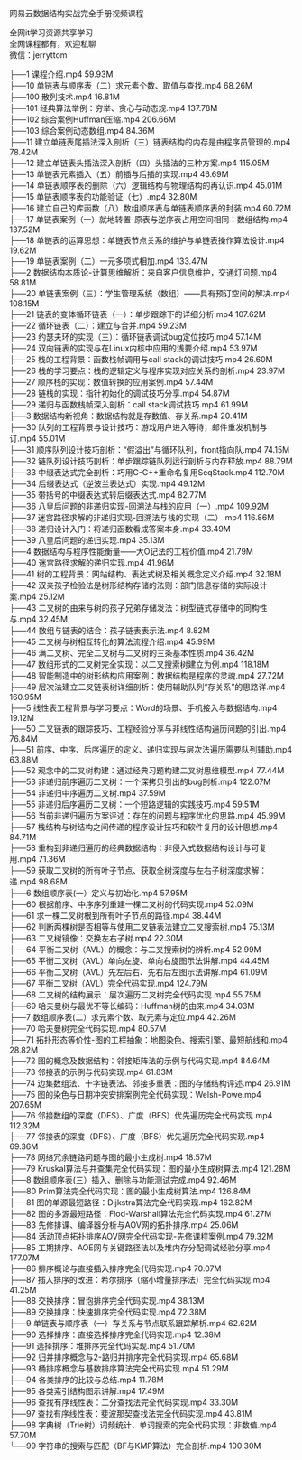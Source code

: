 网易云数据结构实战完全手册视频课程

全网it学习资源共享学习<br>全网课程都有，欢迎私聊<br>微信：jerryttom<br>

├──1 课程介绍.mp4 59.93M<br> ├──10 单链表与顺序表（二）求元素个数、取值与查找.mp4 68.26M<br> ├──100 散列技术.mp4 16.81M<br> ├──101 经典算法举例：穷举、贪心与动态规.mp4 137.78M<br> ├──102 综合案例Huffman压缩.mp4 206.66M<br> ├──103 综合案例动态数组.mp4 84.36M<br> ├──11 建立单链表尾插法深入剖析（三）链表结构的内存是由程序员管理的.mp4 78.42M<br> ├──12 建立单链表头插法深入剖析（四）头插法的三种方案.mp4 115.05M<br> ├──13 单链表元素插入（五）前插与后插的实现.mp4 46.69M<br> ├──14 单链表顺序表的删除（六）逻辑结构与物理结构的再认识.mp4 45.01M<br> ├──15 单链表顺序表的功能验证（七）.mp4 32.80M<br> ├──16 建立自己的库函数（八）数组顺序表与单链表顺序表的封装.mp4 60.72M<br> ├──17 单链表案例（一）就地转置-原表与逆序表占用空间相同：数组结构.mp4 137.52M<br> ├──18 单链表的运算思想：单链表节点关系的维护与单链表操作算法设计.mp4 19.62M<br> ├──19 单链表案例（二）一元多项式相加.mp4 133.47M<br> ├──2 数据结构本质论-计算思维解析：来自客户信息维护，交通灯问题.mp4 58.81M<br> ├──20 单链表案例（三）：学生管理系统（数组）——具有预订空间的解决.mp4 108.15M<br> ├──21 链表的变体循环链表（一）：单步跟踪下的详细分析.mp4 107.62M<br> ├──22 循环链表（二）：建立与合并.mp4 59.23M<br> ├──23 约瑟夫环的实现（三）：循环链表调试bug定位技巧.mp4 57.14M<br> ├──24 双向链表的实现与在Linux内核中应用的浅要介绍.mp4 53.97M<br> ├──25 栈的工程背景：函数栈帧调用与call stack的调试技巧.mp4 26.60M<br> ├──26 栈的学习要点：栈的逻辑定义与程序实现对应关系的剖析.mp4 23.97M<br> ├──27 顺序栈的实现：数值转换的应用案例.mp4 57.44M<br> ├──28 链栈的实现：指针初始化的调试技巧分享.mp4 54.87M<br> ├──29 递归与函数栈帧深入剖析：call stack调试技巧.mp4 61.99M<br> ├──3 数据结构新视角：数据结构就是存数值、存关系.mp4 20.41M<br> ├──30 队列的工程背景与设计技巧：游戏用户进入等待，邮件重发机制与订.mp4 55.01M<br> ├──31 顺序队列设计技巧剖析：“假溢出”与循环队列，front指向队.mp4 74.15M<br> ├──32 链队列设计技巧剖析：单步跟踪链队列运行剖析与内存释放.mp4 88.79M<br> ├──33 中缀表达式完全剖析：巧用C-C++重命名复用SeqStack.mp4 112.70M<br> ├──34 后缀表达式（逆波兰表达式）实现.mp4 49.12M<br> ├──35 带括号的中缀表达式转后缀表达式.mp4 82.77M<br> ├──36 八皇后问题的非递归实现-回溯法与栈的应用（一）.mp4 109.92M<br> ├──37 迷宫路径求解的非递归实现-回溯法与栈的实现（二）.mp4 116.86M<br> ├──38 递归设计入门：将递归函数看成答案本身.mp4 33.49M<br> ├──39 八皇后问题的递归实现.mp4 35.13M<br> ├──4 数据结构与程序性能衡量——大O记法的工程价值.mp4 21.79M<br> ├──40 迷宫路径求解的递归实现.mp4 41.96M<br> ├──41 树的工程背景：网站结构、表达式树及相关概念定义介绍.mp4 32.18M<br> ├──42 双亲孩子检验法是树形结构存储的法则：部门信息存储的实际设计案.mp4 25.12M<br> ├──43 二叉树的由来与树的孩子兄弟存储发法：树型链式存储中的同构性与.mp4 32.45M<br> ├──44 数组与链表的结合：孩子链表表示法.mp4 8.82M<br> ├──45 二叉树与树相互转化的算法流程介绍.mp4 45.99M<br> ├──46 满二叉树、完全二叉树与二叉树的三条基本性质.mp4 36.42M<br> ├──47 数组形式的二叉树完全实现：以二叉搜索树建立为例.mp4 118.18M<br> ├──48 智能制造中的树形结构应用案例：数据结构是程序的灵魂.mp4 27.72M<br> ├──49 层次法建立二叉链表树详细剖析：使用辅助队列“存关系”的思路详.mp4 160.95M<br> ├──5 线性表工程背景与学习要点：Word的场景、手机接入与数据结构.mp4 19.12M<br> ├──50 二叉链表的跟踪技巧、工程经验分享与非线性结构遍历问题的引出.mp4 76.84M<br> ├──51 前序、中序、后序遍历的定义、递归实现与层次法遍历需要队列辅助.mp4 63.88M<br> ├──52 观念中的二叉树构建：通过经典习题构建二叉树思维模型.mp4 77.44M<br> ├──53 非递归前序遍历二叉树：一个深拷贝引出的bug剖析.mp4 122.07M<br> ├──54 非递归中序遍历二叉树.mp4 37.59M<br> ├──55 非递归后序遍历二叉树：一个短路逻辑的实践技巧.mp4 59.51M<br> ├──56 当前非递归遍历方案评述：存在的问题与程序优化的思路.mp4 45.99M<br> ├──57 栈结构与树结构之间传递的程序设计技巧和软件复用的设计思想.mp4 84.71M<br> ├──58 重构到非递归遍历的经典数据结构：非侵入式数据结构设计与可复用.mp4 71.36M<br> ├──59 获取二叉树的所有叶子节点、获取全树深度与左右子树深度求解：递.mp4 98.68M<br> ├──6 数组顺序表(一）定义与初始化.mp4 57.95M<br> ├──60 根据前序、中序序列重建一棵二叉树的代码实现.mp4 52.09M<br> ├──61 求一棵二叉树根到所有叶子节点的路径.mp4 38.44M<br> ├──62 判断两棵树是否相等与使用二叉链表法建立二叉搜索树.mp4 75.13M<br> ├──63 二叉树镜像：交换左右子树.mp4 22.30M<br> ├──64 平衡二叉树（AVL）的概念：与二叉搜索树的辨析.mp4 52.99M<br> ├──65 平衡二叉树（AVL）单向左旋、单向右旋图示法讲解.mp4 44.45M<br> ├──66 平衡二叉树（AVL）先左后右、先右后左图示法讲解.mp4 61.09M<br> ├──67 平衡二叉树（AVL）完全代码实现.mp4 124.79M<br> ├──68 二叉树的结构展示：层次遍历二叉树完全代码实现.mp4 55.75M<br> ├──69 哈夫曼树与最优不等长编码：Huffman树的由来.mp4 34.03M<br> ├──7 数组顺序表(二）求元素个数、取元素与定位.mp4 42.26M<br> ├──70 哈夫曼树完全代码实现.mp4 80.57M<br> ├──71 拓扑形态等价性-图的工程抽象：地图染色、搜索引擎、最短航线和.mp4 28.82M<br> ├──72 图的概念及数据结构：邻接矩阵法的示例与代码实现.mp4 84.64M<br> ├──73 邻接表的示例与代码实现.mp4 61.83M<br> ├──74 边集数组法、十字链表法、邻接多重表：图的存储结构评述.mp4 26.91M<br> ├──75 图的染色与日期冲突安排案例完全代码实现：Welsh-Powe.mp4 207.65M<br> ├──76 邻接数组的深度（DFS）、广度（BFS）优先遍历完全代码实现.mp4 112.32M<br> ├──77 邻接表的深度（DFS）、广度（BFS）优先遍历完全代码实现.mp4 69.36M<br> ├──78 网络冗余链路问题与图的最小生成树.mp4 18.57M<br> ├──79 Kruskal算法与并查集完全代码实现：图的最小生成树算法.mp4 121.28M<br> ├──8 数组顺序表(三）插入、删除与功能测试完成.mp4 92.46M<br> ├──80 Prim算法完全代码实现：图的最小生成树算法.mp4 126.84M<br> ├──81 图的单源最短路径：Dijkstra算法完全代码实现.mp4 162.82M<br> ├──82 图的多源最短路径：Flod-Warshall算法完全代码实现.mp4 61.27M<br> ├──83 先修排课、编译器分析与AOV网的拓扑排序.mp4 25.06M<br> ├──84 活动顶点拓扑排序AOV网完全代码实现-先修课程案例.mp4 79.32M<br> ├──85 工期排序、AOE网与关键路径法以及堆内存分配调试经验分享.mp4 177.07M<br> ├──86 排序概论与直接插入排序完全代码实现.mp4 70.07M<br> ├──87 插入排序的改进：希尔排序（缩小增量排序法）完全代码实现.mp4 41.25M<br> ├──88 交换排序：冒泡排序完全代码实现.mp4 38.13M<br> ├──89 交换排序：快速排序完全代码实现.mp4 72.38M<br> ├──9 单链表与顺序表（一）存关系与节点联系跟踪解析.mp4 62.62M<br> ├──90 选择排序：直接选择排序完全代码实现.mp4 12.38M<br> ├──91 选择排序：堆排序完全代码实现.mp4 51.70M<br> ├──92 归并排序概念与2-路归并排序完全代码实现.mp4 65.68M<br> ├──93 桶排序概念与基数排序算法完全代码实现.mp4 51.29M<br> ├──94 各类排序的比较与总结.mp4 11.78M<br> ├──95 各类索引结构图示讲解.mp4 17.49M<br> ├──96 查找有序线性表：二分查找法完全代码实现.mp4 33.30M<br> ├──97 查找有序线性表：斐波那契查找法完全代码实现.mp4 43.81M<br> ├──98 字典树（Trie树）词频统计、单词搜索的完全代码实现：非数值.mp4 57.70M<br> └──99 字符串的搜索与匹配（BF与KMP算法）完全剖析.mp4 100.30M